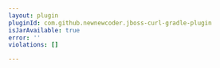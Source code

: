 ```yaml
---
layout: plugin
pluginId: com.github.newnewcoder.jboss-curl-gradle-plugin
isJarAvailable: true
error: ''
violations: []

---
```

